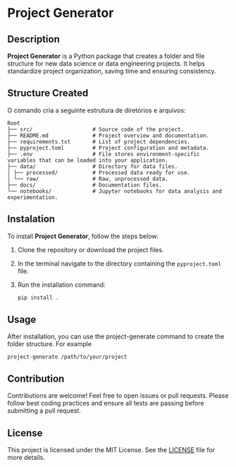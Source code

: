# Project Generator

## Description

**Project Generator** is a Python package that creates a folder and file structure for new data science or data engineering projects. It helps standardize project organization, saving time and ensuring consistency.

## Structure Created

O comando cria a seguinte estrutura de diretórios e arquivos:

```
Root
├── src/                   # Source code of the project.
├── README.md              # Project overview and documentation.   
├── requirements.txt       # List of project dependencies.
├── pyproject.toml         # Project configuration and metadata.
├── .env                   # File stores environment-specific variables that can be loaded into your application.
├── data/                  # Directory for data files.
│ ├── processed/           # Processed data ready for use.
│ └── raw/                 # Raw, unprocessed data.
├── docs/                  # Documentation files.
└── notebooks/             # Jupyter notebooks for data analysis and experimentation.
```

## Instalation

To install **Project Generator**, follow the steps below:

1. Clone the repository or download the project files.
2. In the terminal navigate to the directory containing the `pyproject.toml` file.
3. Run the installation command:

    ```sh
    pip install .
    ```

## Usage

After installation, you can use the project-generate command to create the folder structure. 
For example
```ssh
project-generate /path/to/your/project
```

## Contribution

Contributions are welcome! Feel free to open issues or pull requests. Please follow best coding practices and ensure all tests are passing before submitting a pull request.

## License
This project is licensed under the MIT License. See the [LICENSE](./LICENSE) file for more details.
